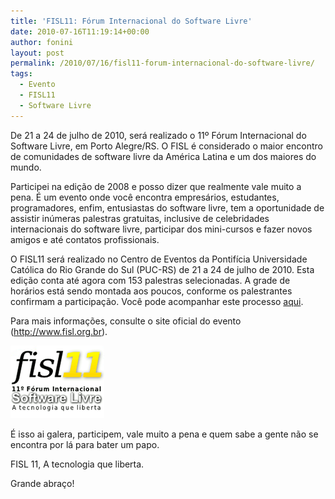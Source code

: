 ```yaml
---
title: 'FISL11: Fórum Internacional do Software Livre'
date: 2010-07-16T11:19:14+00:00
author: fonini
layout: post
permalink: /2010/07/16/fisl11-forum-internacional-do-software-livre/
tags:
  - Evento
  - FISL11
  - Software Livre
---
```

De 21 a 24 de julho de 2010, será realizado o 11º Fórum Internacional do Software Livre, em Porto Alegre/RS. O FISL é considerado o maior encontro de comunidades de software livre da América Latina e um dos maiores do mundo.

Participei na edição de 2008 e posso dizer que realmente vale muito a pena. É um evento onde você encontra empresários, estudantes, programadores, enfim, entusiastas do software livre, tem a oportunidade de assistir inúmeras palestras gratuitas, inclusive de celebridades internacionais do software livre, participar dos mini-cursos e fazer novos amigos e até contatos profissionais.

O FISL11 será realizado no Centro de Eventos da Pontifícia Universidade Católica do Rio Grande do Sul (PUC-RS) de 21 a 24 de julho de 2010. Esta edição conta até agora com 153 palestras selecionadas. A grade de horários está sendo montada aos poucos, conforme os palestrantes confirmam a participação. Você pode acompanhar este processo <a href="http://verdi.softwarelivre.org/papers_ng/public/fast_grid" rel="externo nofollow">aqui</a>.

Para mais informações, consulte o site oficial do evento (<a href="http://www.fisl.org.br" rel="externo nofollow">http://www.fisl.org.br</a>).

![](/images/FISL11_big.png)

É isso ai galera, participem, vale muito a pena e quem sabe a gente não se encontra por lá para bater um papo.

FISL 11, A tecnologia que liberta.

Grande abraço!
